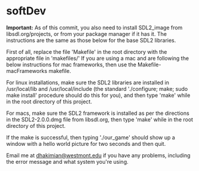 softDev
=======

__Important:__ As of this commit, you also need to install SDL2\_image from
libsdl.org/projects, or from your package manager if it has it. The instructions are the
same as those below for the base SDL2 libraries.

First of all, replace the file 'Makefile' in the root directory with the appropriate file in 'makefiles/' 
If you are using a mac and are following the below instructions for mac frameworks, then use the Makefile-macFrameworks makefile.

For linux installations, make sure the SDL2 libraries are installed in /usr/local/lib and
/usr/local/include (the standard './configure; make; sudo make install' procedure should do this for you),
and then type 'make' while in the root directory of this project.

For macs, make sure the SDL2 framework is installed as per the directions in the SDL2-2.0.0.dmg file from
libsdl.org, then type 'make' while in the root directory of this project.

If the make is successful, then typing './our\_game' should show up a window with a hello world
picture for two seconds and then quit.

Email me at dhakimian@westmont.edu if you have any problems, including the error message and what system
you're using.
